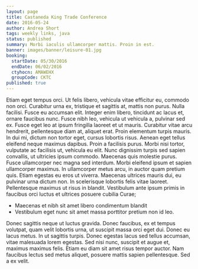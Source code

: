 ```yaml
---
layout: page
title: Castaneda King Trade Conference
date: 2016-05-24
author: Andrea Short
tags: weekly links, java
status: published
summary: Morbi iaculis ullamcorper mattis. Proin in est.
banner: images/banner/leisure-01.jpg
booking:
  startDate: 05/30/2016
  endDate: 06/02/2016
  ctyhocn: AMAWEHX
  groupCode: CKTC
published: true
---
```

Etiam eget tempus orci. Ut felis libero, vehicula vitae efficitur eu, commodo non orci. Curabitur urna ex, tristique et sagittis at, mattis non purus. Nulla facilisi. Fusce eu accumsan elit. Integer enim libero, tincidunt ac lacus et, ornare faucibus nunc. Fusce nibh leo, vehicula ut vehicula a, pulvinar sed ex. Fusce eget leo at ipsum fringilla laoreet et ut mauris. Curabitur vitae arcu hendrerit, pellentesque diam at, aliquet erat. Proin elementum turpis mauris. In dui mi, dictum non tortor eget, cursus lobortis risus.
Aenean eget tellus eleifend neque maximus dapibus. Proin a facilisis purus. Morbi nisi tortor, vulputate ac facilisis ut, vehicula eu elit. Nunc dignissim turpis sed sapien convallis, ut ultricies ipsum commodo. Maecenas quis molestie purus. Fusce ullamcorper nec magna sed interdum. Morbi eleifend ipsum et sapien ullamcorper maximus. In ullamcorper metus arcu, in auctor quam pretium quis. Etiam egestas eu eros ut viverra. Maecenas ultrices mauris dui, eu pulvinar urna dictum non. In scelerisque lobortis felis vitae laoreet. Pellentesque maximus ut risus in blandit. Vestibulum ante ipsum primis in faucibus orci luctus et ultrices posuere cubilia Curae;

* Maecenas et nibh sit amet libero condimentum blandit
* Vestibulum eget nunc sit amet massa porttitor pretium non id leo.

Donec sagittis neque ut luctus gravida. Donec faucibus, ex et tempus volutpat, quam velit lobortis urna, ut suscipit massa orci eget dui. Donec eu lacus metus. In ut sagittis turpis. Donec egestas lacus sed tellus accumsan, vitae malesuada lorem egestas. Sed nisi nunc, suscipit et augue et, maximus maximus felis. Etiam eu diam sit amet risus tempor auctor. Nam faucibus lectus sed metus aliquet, posuere mattis sapien pellentesque. Sed a ex velit.
